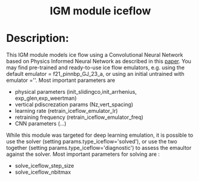 ### <h1 align="center" id="title">IGM module iceflow </h1>

# Description:

This IGM module models ice flow using a Convolutional Neural Network based on 
Physics Informed Neural Network as described in this 
[paper](https://eartharxiv.org/repository/view/5335/).
You may find pre-trained and ready-to-use ice 
flow emulators, e.g. using the default emulator = f21_pinnbp_GJ_23_a, or using 
an initial untrained with emulator =''. Most important parameters are

- physical parameters (init_slidingco,init_arrhenius, exp_glen,exp_weertman)
- vertical pdiscrezation params (Nz,vert_spacing)
- learning rate (retrain_iceflow_emulator_lr)
- retraining frequency (retrain_iceflow_emulator_freq)
- CNN parameters (...)

While this module was targeted for deep learning emulation, it is possible to
use the solver (setting params.type_iceflow='solved'), or use the two together
(setting params.type_iceflow='diagnostic') to assess the emaultor against the
solver. Most important parameters for solving are :

- solve_iceflow_step_size
- solve_iceflow_nbitmax


